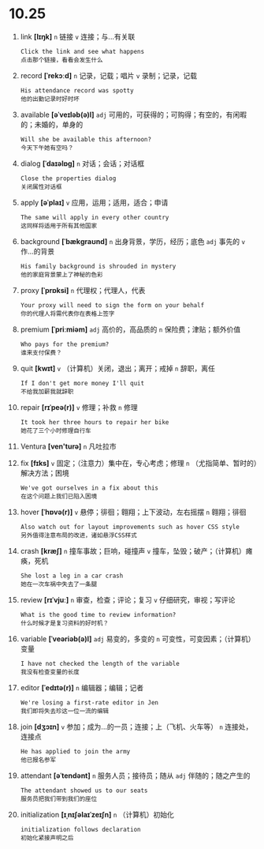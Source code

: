 # 10.25

1. link **[lɪŋk]** `n` 链接 `v` 连接；与...有关联

   ```
   Click the link and see what happens
   点击那个链接，看看会发生什么
   ```

2. record **[ˈrekɔːd]** `n` 记录，记载；唱片 `v` 录制；记录，记载

   ```
   His attendance record was spotty
   他的出勤记录时好时坏
   ```

3. available **[əˈveɪləb(ə)l]** `adj` 可用的，可获得的；可购得；有空的，有闲暇的；未婚的，单身的

   ```
   Will she be available this afternoon?
   今天下午她有空吗？
   ```

4. dialog **[ˈdaɪəlɒɡ]** `n` 对话；会话；对话框

   ```
   Close the properties dialog
   关闭属性对话框
   ```

5. apply **[əˈplaɪ]** `v` 应用，运用；适用，适合；申请

   ```
   The same will apply in every other country
   这同样将适用于所有其他国家
   ```

6. background **[ˈbækɡraʊnd]** `n` 出身背景，学历，经历；底色 `adj` 事先的 `v` 作...的背景

   ```
   His family background is shrouded in mystery
   他的家庭背景蒙上了神秘的色彩
   ```

7. proxy **[ˈprɒksi]** `n` 代理权；代理人，代表

   ```
   Your proxy will need to sign the form on your behalf
   你的代理人将需代表你在表格上签字
   ```

8. premium **[ˈpriːmiəm]** `adj` 高价的，高品质的 `n` 保险费；津贴；额外价值

   ```
   Who pays for the premium?
   谁来支付保费？
   ```

9. quit **[kwɪt]** `v` （计算机）关闭，退出；离开；戒掉 `n` 辞职，离任

   ```
   If I don't get more money I'll quit
   不给我加薪我就辞职
   ```

10. repair **[rɪˈpeə(r)]** `v` 修理；补救 `n` 修理

    ```
    It took her three hours to repair her bike
    她花了三个小时修理自行车
    ```

11. Ventura **[ven'turə]** `n` 凡吐拉市

12. fix **[fɪks]** `v` 固定；（注意力）集中在，专心考虑；修理 `n` （尤指简单、暂时的）解决方法；困境

    ```
    We've got ourselves in a fix about this
    在这个问题上我们已陷入困境
    ```

13. hover **[ˈhɒvə(r)]** `v` 悬停；徘徊；翱翔；上下波动，左右摇摆 `n` 翱翔；徘徊

    ```
    Also watch out for layout improvements such as hover CSS style
    另外值得注意布局的改进，诸如悬浮CSS样式
    ```

14. crash **[kræʃ]** `n` 撞车事故；巨响，碰撞声 `v` 撞车，坠毁；破产；（计算机）瘫痪，死机

    ```
    She lost a leg in a car crash
    她在一次车祸中失去了一条腿
    ```

15. review **[rɪˈvjuː]** `n` 审查，检查；评论；复习 `v` 仔细研究，审视；写评论

    ```
    What is the good time to review information?
    什么时候才是复习资料的好时机？
    ```

16. variable **[ˈveəriəb(ə)l]** `adj` 易变的，多变的 `n` 可变性，可变因素；（计算机）变量

    ```
    I have not checked the length of the variable
    我没有检查变量的长度
    ```

17. editor **[ˈedɪtə(r)]** `n` 编辑器；编辑；记者

    ```
    We're losing a first-rate editor in Jen
    我们即将失去珍这一位一流的编辑
    ```

18. join **[dʒɔɪn]** `v` 参加；成为...的一员；连接；上（飞机、火车等） `n` 连接处，连接点

    ```
    He has applied to join the army
    他已报名参军
    ```

19. attendant **[əˈtendənt]** `n` 服务人员；接待员；随从 `adj` 伴随的；随之产生的

    ```
    The attendant showed us to our seats
    服务员把我们带到我们的座位
    ```

20. initialization **[ɪˌnɪʃəlaɪˈzeɪʃn]** `n` （计算机）初始化
    ```
    initialization follows declaration
    初始化紧接声明之后
    ```
